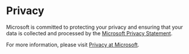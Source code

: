 # Privacy

Microsoft is committed to protecting your privacy and ensuring that your data is collected and processed by the [Microsoft Privacy Statement](https://privacy.microsoft.com/en-us/privacystatement). 

For more information, please visit [Privacy at Microsoft](https://privacy.microsoft.com/en-US/).
